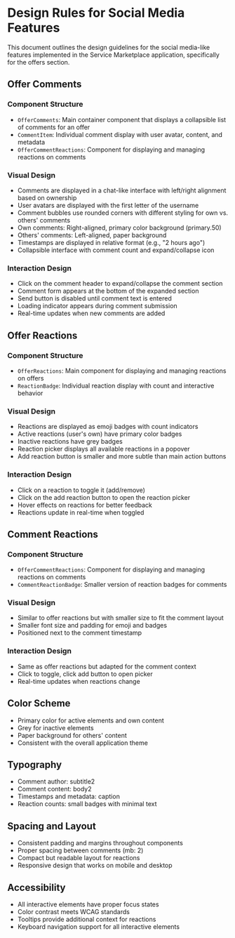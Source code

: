 # Design Rules for Social Media Features

This document outlines the design guidelines for the social media-like features implemented in the Service Marketplace application, specifically for the offers section.

## Offer Comments

### Component Structure
- `OfferComments`: Main container component that displays a collapsible list of comments for an offer
- `CommentItem`: Individual comment display with user avatar, content, and metadata
- `OfferCommentReactions`: Component for displaying and managing reactions on comments

### Visual Design
- Comments are displayed in a chat-like interface with left/right alignment based on ownership
- User avatars are displayed with the first letter of the username
- Comment bubbles use rounded corners with different styling for own vs. others' comments
- Own comments: Right-aligned, primary color background (primary.50)
- Others' comments: Left-aligned, paper background
- Timestamps are displayed in relative format (e.g., "2 hours ago")
- Collapsible interface with comment count and expand/collapse icon

### Interaction Design
- Click on the comment header to expand/collapse the comment section
- Comment form appears at the bottom of the expanded section
- Send button is disabled until comment text is entered
- Loading indicator appears during comment submission
- Real-time updates when new comments are added

## Offer Reactions

### Component Structure
- `OfferReactions`: Main component for displaying and managing reactions on offers
- `ReactionBadge`: Individual reaction display with count and interactive behavior

### Visual Design
- Reactions are displayed as emoji badges with count indicators
- Active reactions (user's own) have primary color badges
- Inactive reactions have grey badges
- Reaction picker displays all available reactions in a popover
- Add reaction button is smaller and more subtle than main action buttons

### Interaction Design
- Click on a reaction to toggle it (add/remove)
- Click on the add reaction button to open the reaction picker
- Hover effects on reactions for better feedback
- Reactions update in real-time when toggled

## Comment Reactions

### Component Structure
- `OfferCommentReactions`: Component for displaying and managing reactions on comments
- `CommentReactionBadge`: Smaller version of reaction badges for comments

### Visual Design
- Similar to offer reactions but with smaller size to fit the comment layout
- Smaller font size and padding for emoji and badges
- Positioned next to the comment timestamp

### Interaction Design
- Same as offer reactions but adapted for the comment context
- Click to toggle, click add button to open picker
- Real-time updates when reactions change

## Color Scheme
- Primary color for active elements and own content
- Grey for inactive elements
- Paper background for others' content
- Consistent with the overall application theme

## Typography
- Comment author: subtitle2
- Comment content: body2
- Timestamps and metadata: caption
- Reaction counts: small badges with minimal text

## Spacing and Layout
- Consistent padding and margins throughout components
- Proper spacing between comments (mb: 2)
- Compact but readable layout for reactions
- Responsive design that works on mobile and desktop

## Accessibility
- All interactive elements have proper focus states
- Color contrast meets WCAG standards
- Tooltips provide additional context for reactions
- Keyboard navigation support for all interactive elements 